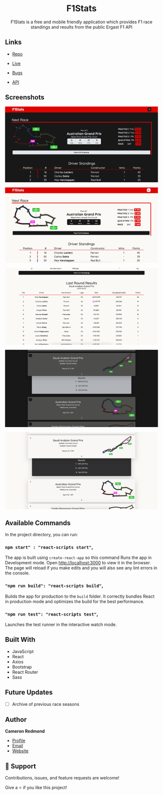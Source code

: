 <h1 align="center">F1Stats</h1>

<p align="center">F1Stats is a free and mobile friendly application which provides F1 race standings and results from the public Ergast F1 API</p>

## Links

- [Repo](https://github.com/camRedmond/f1-stats "F1Stats Repo")

- [Live](https://camredmond.github.io/f1-stats "Live View")

- [Bugs](https://github.com/camRedmond/F1Stats/issues "Issues Page")

- [API](http://ergast.com/mrd/ "Ergast F1 API")

## Screenshots

![Home Page Dark](/f1-stats-main-dark.png "Home Page Dark")

![Home Page Light](/f1-stats-main-light.png "Home Page Light")

![Last Race Results](/f1-stats-results.png "Last Race Results")

![Schedule Page Dark](/f1-stats-schedule-dark.png "Schedule Page Dark")

![Schedule Page Light](/f1-stats-schedule-light.png "Schedule Page Light")

## Available Commands

In the project directory, you can run:

### `npm start" : "react-scripts start"`,

The app is built using `create-react-app` so this command Runs the app in Development mode. Open [http://localhost:3000](http://localhost:3000) to view it in the browser. The page will reload if you make edits and you will also see any lint errors in the console.

### `"npm run build": "react-scripts build"`,

Builds the app for production to the `build` folder. It correctly bundles React in production mode and optimizes the build for the best performance.

### `"npm run test": "react-scripts test"`,

Launches the test runner in the interactive watch mode.

## Built With

- JavaScript
- React
- Axios
- Bootstrap
- React Router
- Sass

## Future Updates

- [ ] Archive of previous race seasons

## Author

**Cameron Redmond**

- [Profile](https://github.com/camRedmond "Cameron Redmond")
- [Email](mailto:cam.redmond@protonmail.com)
- [Website](https://camredmond.com "Website!")

## 🤝 Support

Contributions, issues, and feature requests are welcome!

Give a ⭐️ if you like this project!
